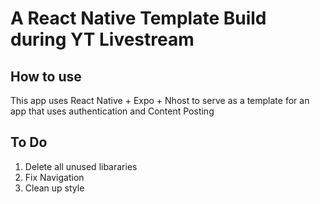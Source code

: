 # A React Native Template Build during YT Livestream

## How to use

This app uses React Native + Expo + Nhost to serve as a template for an app that uses authentication and Content Posting

## To Do

1. Delete all unused libararies
2. Fix Navigation
3. Clean up style
